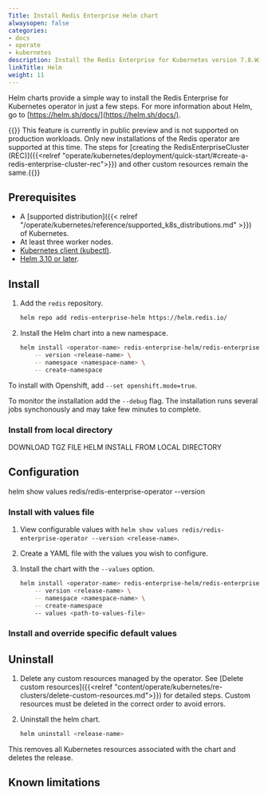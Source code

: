 ```yaml
---
Title: Install Redis Enterprise Helm chart
alwaysopen: false
categories:
- docs
- operate
- kubernetes
description: Install the Redis Enterprise for Kubernetes version 7.8.Wisconsin using helm charts.
linkTitle: Helm
weight: 11
---
```


Helm charts provide a simple way to install the Redis Enterprise for Kubernetes operator in just a few steps. For more information about Helm, go to [https://helm.sh/docs/](https://helm.sh/docs/).

{{<note>}} This feature is currently in public preview and is not supported on production workloads. Only new installations of the Redis operator are supported at this time. The steps for [creating the RedisEnterpriseCluster (REC)]({{<relref "operate/kubernetes/deployment/quick-start/#create-a-redis-enterprise-cluster-rec">}}) and other custom resources remain the same.{{</note>}}

## Prerequisites

- A [supported distribution]({{< relref "/operate/kubernetes/reference/supported_k8s_distributions.md" >}}) of Kubernetes.
- At least three worker nodes.
- [Kubernetes client (kubectl)](https://kubernetes.io/docs/tasks/tools/).
- [Helm 3.10 or later](https://helm.sh/docs/intro/install/).

## Install

1. Add the `redis` repository.

    ```sh
    helm repo add redis-enterprise-helm https://helm.redis.io/
    ```

1. Install the Helm chart into a new namespace.

    ```sh
    helm install <operator-name> redis-enterprise-helm/redis-enterprise-operator \
        -- version <release-name> \
        -- namespace <namespace-name> \
        -- create-namespace
    ```

To install with Openshift, add `--set openshift.mode=true`.

To monitor the installation add the `--debug` flag. The installation runs several jobs synchonously and may take few minutes to complete.

### Install from local directory

DOWNLOAD TGZ FILE
HELM INSTALL FROM LOCAL DIRECTORY

## Configuration

helm show values redis/redis-enterprise-operator --version <release-name>

### Install with values file

1. View configurable values with `helm show values redis/redis-enterprise-operator --version <release-name>`.

2. Create a YAML file with the values you wish to configure.

3. Install the chart with the `--values` option.

    ```sh
    helm install <operator-name> redis-enterprise-helm/redis-enterprise-operator \
        -- version <release-name> \
        -- namespace <namespace-name> \
        -- create-namespace
        -- values <path-to-values-file>
    ```
    
### Install and override specific default values

## Uninstall

1. Delete any custom resources managed by the operator. See [Delete custom resources]({{<relref "content/operate/kubernetes/re-clusters/delete-custom-resources.md">}}) for detailed steps. Custom resources must be deleted in the correct order to avoid errors.

1. Uninstall the helm chart.

    ```sh
    helm uninstall <release-name>
    ```

This removes all Kubernetes resources associated with the chart and deletes the release.

## Known limitations
